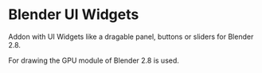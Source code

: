 # Blender UI Widgets
Addon with UI Widgets like a dragable panel, buttons or sliders for Blender 2.8.

For drawing the GPU module of Blender 2.8 is used.
